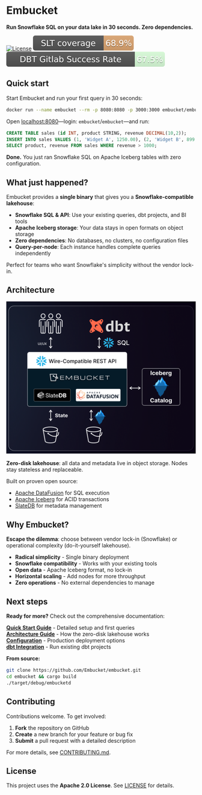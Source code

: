 # Embucket

**Run Snowflake SQL on your data lake in 30 seconds. Zero dependencies.**

[![License](https://img.shields.io/badge/License-Apache_2.0-blue.svg)](https://opensource.org/licenses/Apache-2.0)
[![SQL Logic Test Coverage](https://raw.githubusercontent.com/Embucket/embucket/assets/assets/badge.svg)](test/README.md)
[![dbt Gitlab run results](https://raw.githubusercontent.com/Embucket/embucket/assets_dbt/assets_dbt/dbt_success_badge.svg)](test/dbt_integration_tests/dbt-gitlab/README.md)

## Quick start

Start Embucket and run your first query in 30 seconds:

```bash
docker run --name embucket --rm -p 8080:8080 -p 3000:3000 embucket/embucket
```

Open [localhost:8080](http://localhost:8080)—login: `embucket`/`embucket`—and run:

```sql
CREATE TABLE sales (id INT, product STRING, revenue DECIMAL(10,2));
INSERT INTO sales VALUES (1, 'Widget A', 1250.00), (2, 'Widget B', 899.50);
SELECT product, revenue FROM sales WHERE revenue > 1000;
```

**Done.** You just ran Snowflake SQL on Apache Iceberg tables with zero configuration.

## What just happened?

Embucket provides a **single binary** that gives you a **Snowflake-compatible lakehouse**:

- **Snowflake SQL & API**: Use your existing queries, dbt projects, and BI tools
- **Apache Iceberg storage**: Your data stays in open formats on object storage  
- **Zero dependencies**: No databases, no clusters, no configuration files
- **Query-per-node**: Each instance handles complete queries independently

Perfect for teams who want Snowflake's simplicity without the vendor lock-in.

## Architecture

![Embucket Architecture](architecture.png)

**Zero-disk lakehouse**: all data and metadata live in object storage. Nodes stay stateless and replaceable.

Built on proven open source:
- [Apache DataFusion](https://datafusion.apache.org/) for SQL execution
- [Apache Iceberg](https://iceberg.apache.org/) for ACID transactions  
- [SlateDB](https://slatedb.io/) for metadata management

## Why Embucket?

**Escape the dilemma**: choose between vendor lock-in (Snowflake) or operational complexity (do-it-yourself lakehouse).

- **Radical simplicity** - Single binary deployment  
- **Snowflake compatibility** - Works with your existing tools  
- **Open data** - Apache Iceberg format, no lock-in  
- **Horizontal scaling** - Add nodes for more throughput  
- **Zero operations** - No external dependencies to manage

## Next steps

**Ready for more?** Check out the comprehensive documentation:

**[Quick Start Guide](docs/src/content/docs/essentials/quick-start.mdx)** - Detailed setup and first queries  
**[Architecture Guide](docs/src/content/docs/essentials/architecture.mdx)** - How the zero-disk lakehouse works  
**[Configuration](docs/src/content/docs/essentials/configuration.mdx)** - Production deployment options  
**[dbt Integration](docs/src/content/docs/guides/dbt-snowplow.mdx)** - Run existing dbt projects  

**From source:**
```bash
git clone https://github.com/Embucket/embucket.git
cd embucket && cargo build
./target/debug/embucketd
```

## Contributing  

Contributions welcome. To get involved:  

1. **Fork** the repository on GitHub  
2. **Create** a new branch for your feature or bug fix  
3. **Submit** a pull request with a detailed description  

For more details, see [CONTRIBUTING.md](CONTRIBUTING.md).  

## License  

This project uses the **Apache 2.0 License**. See [LICENSE](LICENSE) for details.  

